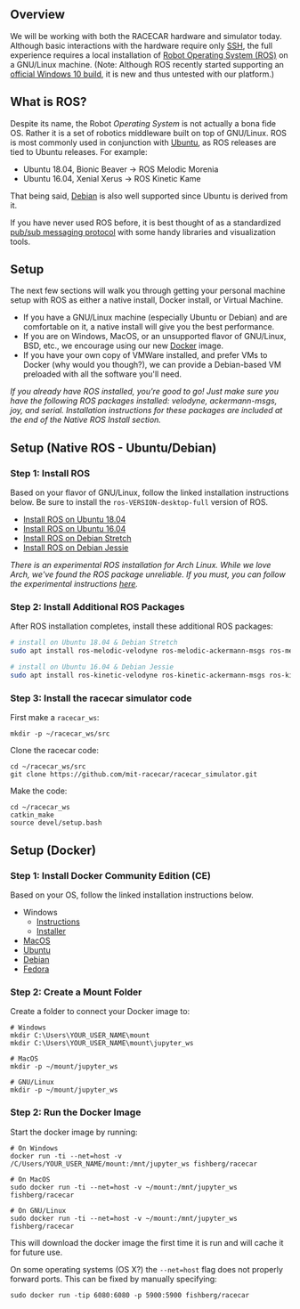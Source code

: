 ## Overview
We will be working with both the RACECAR hardware and simulator today. Although basic interactions with the hardware require only
[SSH](https://en.wikipedia.org/wiki/Secure_Shell), the full experience
requires a local installation of
[Robot Operating System (ROS)](http://www.ros.org/) on a GNU/Linux machine.
(Note: Although ROS recently started supporting an
[official Windows 10 build](https://wiki.ros.org/Installation/Windows),
it is new and thus untested with our platform.)

## What is ROS?
Despite its name, the Robot _Operating System_ is not actually a bona fide OS. Rather it is a set of robotics middleware built on top of GNU/Linux. ROS is most commonly used in conjunction with
[Ubuntu](https://www.ubuntu.com/), as ROS releases are tied to Ubuntu releases.
For example:

- Ubuntu 18.04, Bionic Beaver → ROS Melodic Morenia
- Ubuntu 16.04, Xenial Xerus → ROS Kinetic Kame

That being said, [Debian](https://www.debian.org/) is also well supported since Ubuntu is derived from it.

If you have never used ROS before, it is best thought of as a standardized
[pub/sub messaging protocol](https://en.wikipedia.org/wiki/Publish%E2%80%93subscribe_pattern)
with some handy libraries and visualization tools.

## Setup
The next few sections will walk you through getting your personal machine setup with ROS as either a native install, Docker install, or Virtual Machine.

* If you have a GNU/Linux machine (especially Ubuntu or Debian) and are
comfortable on it, a native install will give you the best performance.
* If you are on Windows, MacOS, or an unsupported flavor of GNU/Linux, BSD,
etc., we encourage using our new [Docker](https://www.docker.com/) image.
* If you have your own copy of VMWare installed, and prefer VMs to Docker
(why would you though?), we can provide a Debian-based VM preloaded with all the software you'll need.

_If you already have ROS installed, you're good to go! Just make sure you have
the following ROS packages installed: velodyne, ackermann-msgs, joy, and serial.
Installation instructions for these packages are included at the end of the
Native ROS Install section._

## Setup (Native ROS - Ubuntu/Debian)
### Step 1: Install ROS
Based on your flavor of GNU/Linux, follow the linked installation instructions below. Be sure to install the `ros-VERSION-desktop-full` version of ROS.

* [Install ROS on Ubuntu 18.04](https://wiki.ros.org/melodic/Installation/Ubuntu)
* [Install ROS on Ubuntu 16.04](https://wiki.ros.org/kinetic/Installation/Ubuntu)
* [Install ROS on Debian Stretch](https://wiki.ros.org/melodic/Installation/Debian)
* [Install ROS on Debian Jessie](https://wiki.ros.org/kinetic/Installation/Debian)

_There is an experimental ROS installation for Arch Linux. While we love Arch,
we've found the ROS package unreliable. If you must, you can
follow the experimental instructions [here](https://wiki.ros.org/melodic/Installation/ArchLinux)._


### Step 2: Install Additional ROS Packages
After ROS installation completes, install these additional ROS packages:
```sh
# install on Ubuntu 18.04 & Debian Stretch
sudo apt install ros-melodic-velodyne ros-melodic-ackermann-msgs ros-melodic-joy ros-melodic-serial

# install on Ubuntu 16.04 & Debian Jessie
sudo apt install ros-kinetic-velodyne ros-kinetic-ackermann-msgs ros-kinetic-joy ros-kinetic-serial
```

### Step 3: Install the racecar simulator code

First make a `racecar_ws`:

    mkdir -p ~/racecar_ws/src

Clone the racecar code:

    cd ~/racecar_ws/src
    git clone https://github.com/mit-racecar/racecar_simulator.git

Make the code:

    cd ~/racecar_ws
    catkin_make
    source devel/setup.bash

## Setup (Docker)
### Step 1: Install Docker Community Edition (CE)
Based on your OS, follow the linked installation instructions below.

* Windows
    * [Instructions](https://docs.docker.com/docker-for-windows/install/)
    * [Installer](https://download.docker.com/win/stable/Docker%20for%20Windows%20Installer.exe)
* [MacOS](https://docs.docker.com/docker-for-mac/install/)
* [Ubuntu](https://docs.docker.com/install/linux/docker-ce/ubuntu/)
* [Debian](https://docs.docker.com/install/linux/docker-ce/debian/)
* [Fedora](https://docs.docker.com/install/linux/docker-ce/fedora/)

### Step 2: Create a Mount Folder
Create a folder to connect your Docker image to:

    # Windows
    mkdir C:\Users\YOUR_USER_NAME\mount
    mkdir C:\Users\YOUR_USER_NAME\mount\jupyter_ws

    # MacOS
    mkdir -p ~/mount/jupyter_ws

    # GNU/Linux
    mkdir -p ~/mount/jupyter_ws

### Step 2: Run the Docker Image

Start the docker image by running:

    # On Windows
    docker run -ti --net=host -v /C/Users/YOUR_USER_NAME/mount:/mnt/jupyter_ws fishberg/racecar

    # On MacOS
    sudo docker run -ti --net=host -v ~/mount:/mnt/jupyter_ws fishberg/racecar

    # On GNU/Linux
    sudo docker run -ti --net=host -v ~/mount:/mnt/jupyter_ws fishberg/racecar

This will download the docker image the first time it is run and will cache it for future use.

On some operating systems (OS X?) the `--net=host` flag does not properly forward ports. This can be fixed by manually specifying:

    sudo docker run -tip 6080:6080 -p 5900:5900 fishberg/racecar
